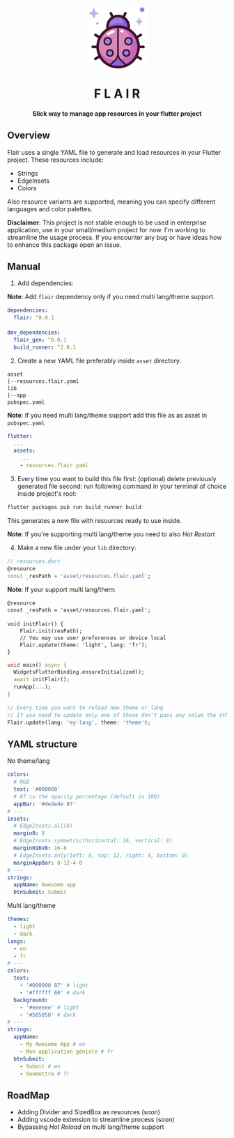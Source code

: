 <h1 align="center">
  <img src="ladybug.png" width="140">
  <br>
  <br>
  F L A I R
  <h4 align="center">Slick way to manage app resources in your flutter project</h4>
</h1>

## Overview

Flair uses a single YAML file to generate and load resources in your Flutter project. These resources include:

- Strings
- EdgeInsets
- Colors

Also resource variants are supported, meaning you can specify different languages and color palettes. 

**Disclaimer**: This project is not stable enough to be used in enterprise application, use in your small/medium project for now. I'm working to streamline the usage process. If you encounter any bug or have ideas how to enhance this package open an issue.

## Manual

1. Add dependencies:

**Note**: Add `flair` dependency only if you need multi lang/theme support.

```yaml
dependencies:
  flair: ^0.0.1

dev_dependencies:
  flair_gen: ^0.0.1
  build_runner: ^2.0.1
```

2. Create a new YAML file preferably inside `asset` directory.

```
asset
|--resources.flair.yaml
lib
|--app
pubspec.yaml
```

**Note**: If you need multi lang/theme support add this file as as asset in `pubspec.yaml`

```yaml
flutter:
  ...
  assets:
    ...
    - resources.flair.yaml
```

3. Every time you want to build this file first: (optional) delete previously generated file second: run following command in your terminal of choice inside project's root:

```bash
flutter packages pub run build_runner build
```

This generates a new file with resources ready to use inside.

**Note**: If you're supporting multi lang/theme you need to also *Hot Restart*

4. Make a new file under your `lib` directory:

```dart
// resources.dart
@resource
const _resPath = 'asset/resources.flair.yaml';
```

**Note**: If your support multi lang/them:

```
@resource
const _resPath = 'asset/resources.flair.yaml';

void initFlair() {
    Flair.init(resPath);
    // You may use user preferences or device local 
    Flair.update(theme: 'light', lang: 'fr');
}
```

```dart
void main() async {
  WidgetsFlutterBinding.ensureInitialized();
  await initFlair();
  runApp(...);
}
```

```dart
// Every time you want to reload new theme or lang
// If you need to update only one of these don't pass any value the other
Flair.update(lang: 'my-lang', theme: 'theme');
```

## YAML structure

No theme/lang

```yaml
colors:
  # RGB
  text: '#000000' 
  # 87 is the opacity percentage (default is 100)
  appBar: '#dedede 87'
# ---
insets:
  # EdgeInsets.all(8)
  margin8: 8
  # EdgeInsets.symmetric(horizontal: 16, vertical: 8)
  marginH16V8: 16-8
  # EdgeInsets.only(left: 8, top: 12, right: 4, bottom: 0)
  marginAppBar: 8-12-4-0
# ---
strings:
  appName: Awesome app
  btnSubmit: Submit
```

Multi lang/theme

```yaml
themes:
  - light
  - dark
langs:
  - en
  - fr
# ---
colors:
  text:
    - '#000000 87' # light
    - '#ffffff 60' # dark
  background:
    - '#eeeeee' # light
    - '#505050' # dark
# ---
strings:
  appName:
    - My Awesome App # en
    - Mon application géniale # fr
  btnSubmit:
    - Submit # en
    - Soumettre # fr
```

## RoadMap

- Adding Divider and SizedBox as resources (soon)
- Adding vscode extension to streamline process (soon)
- Bypassing *Hot Reload* on multi lang/theme support